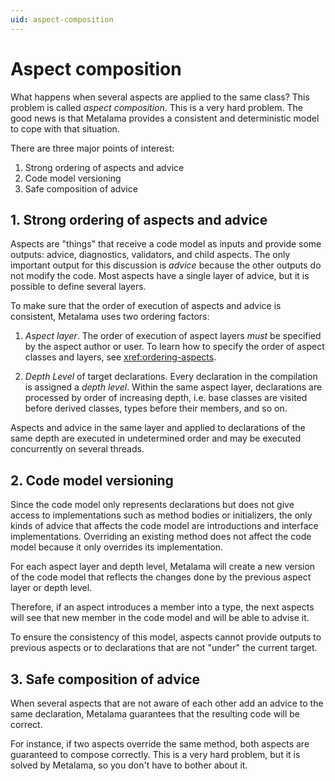 ```yaml
---
uid: aspect-composition
---
```


# Aspect composition

What happens when several aspects are applied to the same class? This problem is called _aspect composition_. This is a very hard problem. The good news is that Metalama provides a consistent and deterministic model to cope with that situation. 

There are three major points of interest:

1. Strong ordering of aspects and advice
2. Code model versioning
3. Safe composition of advice


## 1. Strong ordering of aspects and advice

Aspects are "things" that receive a code model as inputs and provide some outputs: advice, diagnostics, validators, and child aspects. The only important output for this discussion is _advice_ because the other outputs do not modify the code. Most aspects have a single layer of advice, but it is possible to define several layers.

To make sure that the order of execution of aspects and advice is consistent, Metalama uses two ordering factors:

1. _Aspect layer_. The order of execution of aspect layers _must_ be specified by the aspect author or user. To learn how to specify the order of aspect classes and layers, see <xref:ordering-aspects>. 
   
2. _Depth Level_ of target declarations. Every declaration in the compilation is assigned a _depth level_. Within the same aspect layer, declarations are processed by order of increasing depth, i.e. base classes are visited before derived classes, types before their members, and so on.

Aspects and advice in the same layer and applied to declarations of the same depth are executed in undetermined order and may be executed concurrently on several threads.


## 2. Code model versioning

Since the code model only represents declarations but does not give access to implementations such as method bodies or initializers, the only kinds of advice that affects the code model are introductions and interface implementations. Overriding an existing method does not affect the code model because it only overrides its implementation.

For each aspect layer and depth level, Metalama will create a new version of the code model that reflects the changes done by the previous aspect layer or depth level.

Therefore, if an aspect introduces a member into a type, the next aspects will see that new member in the code model and will be able to advise it.

To ensure the consistency of this model, aspects cannot provide outputs to previous aspects or to declarations that are not "under" the current target.

## 3. Safe composition of advice

When several aspects that are not aware of each other add an advice to the same declaration, Metalama guarantees that the resulting code will be correct. 

For instance, if two aspects override the same method, both aspects are guaranteed to compose correctly. This is a very hard problem, but it is solved by Metalama, so you don't have to bother about it.

[comment]: # (TODO: example log and cache)

